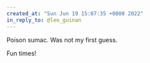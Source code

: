 ```yaml
---
created_at: "Sun Jun 19 15:07:35 +0000 2022"
in_reply_to: @leo_guinan
---
```


Poison sumac. Was not my first guess. 

Fun times!